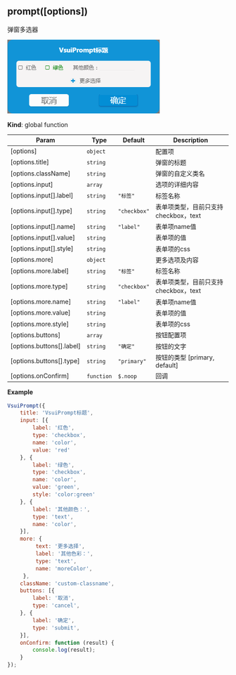 ## prompt([options])
弹窗多选器

![](../image/prompt.png)

**Kind**: global function

| Param | Type | Default | Description |
| --- | --- | --- | --- |
| [options] | <code>object</code> |  | 配置项 |
| [options.title] | <code>string</code> |  | 弹窗的标题 |
| [options.className] | <code>string</code> |  | 弹窗的自定义类名 |
| [options.input] | <code>array</code> |  | 选项的详细内容 |
| [options.input[].label] | <code>string</code> | <code>"标签"</code> | 标签名称 |
| [options.input[].type]  | <code>string</code> | <code>"checkbox"</code> | 表单项类型，目前只支持checkbox，text |
| [options.input[].name]  | <code>string</code> | <code>"label"</code> | 表单项name值 |
| [options.input[].value] | <code>string</code> |  | 表单项的值 |
| [options.input[].style] | <code>string</code> |  | 表单项的css |
| [options.more] | <code>object</code> |  | 更多选项及内容 |
| [options.more.label] | <code>string</code> | <code>"标签"</code> | 标签名称 |
| [options.more.type]  | <code>string</code> | <code>"checkbox"</code> | 表单项类型，目前只支持checkbox，text |
| [options.more.name]  | <code>string</code> | <code>"label"</code> | 表单项name值 |
| [options.more.value] | <code>string</code> |  | 表单项的值 |
| [options.more.style] | <code>string</code> |  | 表单项的css |
| [options.buttons] | <code>array</code> |  | 按钮配置项 |
| [options.buttons[].label] | <code>string</code> | <code>"确定"</code> | 按钮的文字 |
| [options.buttons[].type] | <code>string</code> | <code>"primary"</code> | 按钮的类型 [primary, default] |
| [options.onConfirm] | <code>function</code> | <code>$.noop</code> | 回调 |

**Example**
```js
VsuiPrompt({
    title: 'VsuiPrompt标题',
    input: [{
        label: '红色',
        type: 'checkbox',
        name: 'color',
        value: 'red'
    }, {
        label: '绿色',
        type: 'checkbox',
        name: 'color',
        value: 'green',
        style: 'color:green'
    }, {
        label: '其他颜色：',
        type: 'text',
        name: 'color',
    }],
    more: {
         text: '更多选择',
         label: '其他色彩：',
         type: 'text',
         name: 'moreColor',
     },
    className: 'custom-classname',
    buttons: [{
        label: '取消',
        type: 'cancel',
    }, {
        label: '确定',
        type: 'submit',
    }],
    onConfirm: function (result) {
        console.log(result);
    }
});
```
